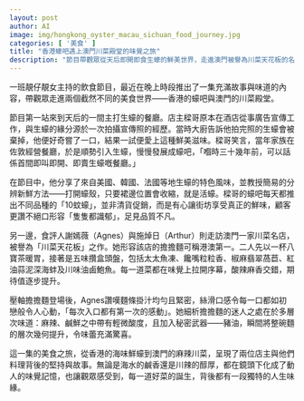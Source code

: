 ```yaml
---
layout: post
author: AI
image: img/hongkong_oyster_macau_sichuan_food_journey.jpg
categories: [ '美食' ]
title: "香港蠔吧遇上澳門川菜殿堂的味覺之旅"  
description: "節目帶觀眾從天后即開即食生蠔的鮮美世界，走進澳門被譽為川菜天花板的名店，展現兩位店主背後的故事與料理堅持，打造一段跨越海水鹹香與川辣醇厚的動人美食旅程"
---
```

一班靚仔靚女主持的飲食節目，最近在晚上時段推出了一集充滿故事與味道的內容，帶觀眾走進兩個截然不同的美食世界——香港的蠔吧與澳門的川菜殿堂。

節目第一站來到天后的一間主打生蠔的餐廳。店主樑哥原本在酒店從事廣告宣傳工作，與生蠔的緣分源於一次拍攝宣傳照的經歷。當時大廚告訴他拍完照的生蠔會被棄掉，他便好奇嘗了一口，結果一試便愛上這種鮮美滋味。樑哥笑言，當年家族在佐敦經營餐廳，於是順勢引入生蠔，慢慢發展成蠔吧，「嗰時三十幾年前，可以話係首間即叫即開、即賣生蠔嘅餐廳。」  

在節目中，他分享了來自美國、韓國、法國等地生蠔的特色風味，並教授簡易的分辨新鮮方法——打開蠔殼，只要裙邊位置會收縮，就是活蠔。樑哥的蠔吧每天都推出不同品種的「10蚊蠔」，並非清貨促銷，而是有心讓街坊享受真正的鮮味，顧客更讚不絕口形容「隻隻都識郁」，足見品質不凡。  

另一邊，食評人謝嫣薇（Agnes）與施焯日（Arthur）則走訪澳門一家川菜名店，被譽為「川菜天花板」之作。她形容該店的擔擔麵可稱港澳第一。二人先以一杯八寶茶暖胃，接著是五味攢盒頭盤，包括太太魚凍、饞嘴粒粒香、椒麻翡翠萵苣、紅油蒜泥深海蚌及川味油鹵鮑魚。每一道菜都在味覺上拉開序幕，酸辣麻香交錯，期待值逐步提升。  

壓軸擔擔麵登場後，Agnes讚嘆麵條掛汁均勻且緊密，絲滑口感令每一口都如初戀般令人心動，「每次入口都有第一次的感動」。她細析擔擔麵的迷人之處在於多層次味道：麻辣、鹹鮮之中帶有輕微酸度，且加入秘密武器——豬油，瞬間將整碗麵的層次幾何提升，令味蕾充滿驚喜。  

這一集的美食之旅，從香港的海味鮮蠔到澳門的麻辣川菜，呈現了兩位店主與他們料理背後的堅持與故事。無論是海水的鹹香還是川辣的醇厚，都在鏡頭下化成了動人的味覺記憶，也讓觀眾感受到，每一道好菜的誕生，背後都有一段獨特的人生味緣。  